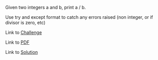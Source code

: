 Given two integers a and b, print a / b.

Use try and except format to catch any errors raised (non integer, or if divisor is zero, etc)


Link to [Challenge](https://www.hackerrank.com/challenges/exceptions/problem)

Link to [PDF](./exceptions.pdf)

Link to [Solution](./exceptions.py)
